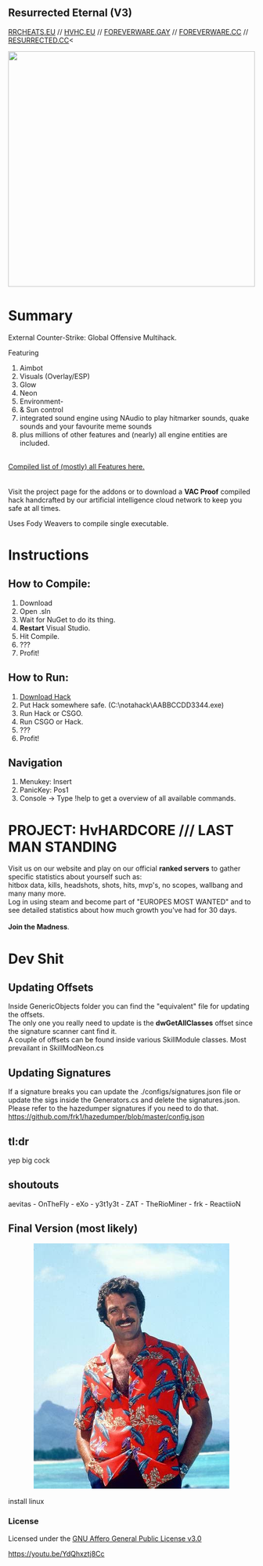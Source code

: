 <h2> Resurrected Eternal (V3)</h2>
<a href="https://rrcheats.eu">RRCHEATS.EU</a> // <a href="https://HVHC.eu">HVHC.EU</a> // <a href="https://FOREVERWARE.gay">FOREVERWARE.GAY</a> // <a href="https://FOREVERWARE.cc">FOREVERWARE.CC</a> // <a href="https://RESURRECTED.cc">RESURRECTED.CC</a><
<p align="center">
  <img width="100%" height="480" src="https://www.hvhc.eu/assets/flex/add/csgo_9.jpg">
</p>

# Summary
External Counter-Strike: Global Offensive Multihack.<br>

Featuring 
1. Aimbot
2. Visuals (Overlay/ESP)
3. Glow
4. Neon 
5. Environment- 
6. & Sun control
7. integrated sound engine using NAudio to play hitmarker sounds, quake sounds and your favourite meme sounds 
8. plus millions of other features and (nearly) all engine entities are included.

<br>
<a href="https://rrcheats.eu/page/features">Compiled list of (mostly) all Features here.</a><br><br>
<br>
Visit the project page for the addons or to download a <strong>VAC Proof</strong> compiled hack handcrafted by our artificial intelligence cloud network to keep you safe at all times.<br>

Uses Fody Weavers to compile single executable.


# Instructions

## How to Compile:
1. Download 
2. Open .sln 
3. Wait for NuGet to do its thing. 
4. <strong>Restart</strong> Visual Studio. 
5. Hit Compile. 
6. ??? 
7. Profit!

## How to Run:
1. <a href="https://www.foreverware.gay/page/install" target="_blank">Download Hack</a>
2. Put Hack somewhere safe. (C:\notahack\AABBCCDD3344.exe)
3. Run Hack or CSGO.
4. Run CSGO or Hack.
5. ???
6. Profit!

## Navigation

1. Menukey: Insert
2. PanicKey: Pos1
3. Console -> Type !help to get a overview of all available commands.


# PROJECT: HvHARDCORE /// LAST MAN STANDING
Visit us on our website and play on our official <strong>ranked servers</strong> to gather specific statistics about yourself such as: <br>hitbox data, kills, headshots, shots, hits, mvp's, no scopes, wallbang and many many more.<br>
Log in using steam and become part of "EUROPES MOST WANTED" and to see detailed statistics about how much growth you've had for 30 days.<br><br>
<strong>Join the Madness</strong>.


# Dev Shit

## Updating Offsets
Inside GenericObjects folder you can find the "equivalent" file for updating the offsets.<br>
The only one you really need to update is the <strong>dwGetAllClasses</strong> offset since the signature scanner cant find it.<br>
A couple of offsets can be found inside various SkillModule classes. Most prevailant in SkillModNeon.cs
<br>

## Updating Signatures
If a signature breaks you can update the ./configs/signatures.json file or update the sigs inside the Generators.cs and delete the signatures.json. <br>
Please refer to the hazedumper signatures if you need to do that.<br>https://github.com/frk1/hazedumper/blob/master/config.json


## tl:dr
yep big cock


## shoutouts

aevitas - OnTheFly - eXo - y3t1y3t - ZAT - TheRioMiner - frk - ReactiioN


## Final Version (most likely)
<p align="center">
  <img src="https://github.com/sirk1x/ResurrectedEternal/blob/main/magnum.jpg?raw=true">
</p>

<a hef="https://manjaro.org/">install linux</a>

### License
Licensed under the <a href="https://github.com/sirk1x/ResurrectedEternal/blob/main/LICENSE">GNU Affero General Public License v3.0</a><br>

https://youtu.be/YdQhxztj8Cc
